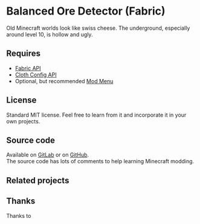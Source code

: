 # Balanced Ore Detector (Fabric)  

Old Minecraft worlds look like swiss cheese. The underground, especially around level 10, is hollow and ugly.  

## Requires

- [Fabric API](https://modrinth.com/mod/fabric-api)  
- [Cloth Config API](https://modrinth.com/mod/cloth-config)
- Optional, but recommended [Mod Menu](https://modrinth.com/mod/modmenu)

## License

Standard MIT license. Feel free to learn from it and incorporate it in your own projects.  

## Source code

Available on [GitLab](https://gitlab.com/pintergabor/oredetector.git) or on [GitHub](https://github.com/pinter-gabor-at/oredetector.git).  
The source code has lots of comments to help learning Minecraft modding.

## Related projects


## Thanks

Thanks to 
